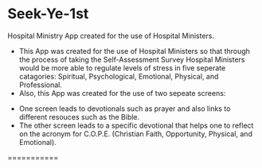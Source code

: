 Seek-Ye-1st 
===========

Hospital Ministry App created for the use of Hospital Ministers. 
* This App was created for the use of Hospital Ministers so that through the process of taking the Self-Assessment Survey Hospital Ministers would be more able to regulate levels of stress in five seperate catagories: Spiritual, Psychological, Emotional, Physical, and Professional. 
* Also, this App was created for the use of two sepeate screens:
- One screen leads to devotionals such as prayer and also links to different resouces such as the Bible.
- The other screen leads to a specific devotional that helps one to reflect on the acronym for C.O.P.E. (Christian Faith, Opportunity, Physical, and Emotional). 

===========
